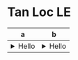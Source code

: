 # Tan Loc LE

|a|b|
|---|---|
|<details><br><summary>Hello</summary>```abc```</details>|<details><br><summary>Hello</summary>```abc```</details>|

<!--
**letanloc1998/letanloc1998** is a ✨ _special_ ✨ repository because its `README.md` (this file) appears on your GitHub profile.

Here are some ideas to get you started:

- 🔭 I’m currently working on ...
- 🌱 I’m currently learning ...
- 👯 I’m looking to collaborate on ...
- 🤔 I’m looking for help with ...
- 💬 Ask me about ...
- 📫 How to reach me: ...
- 😄 Pronouns: ...
- ⚡ Fun fact: ...
-->
